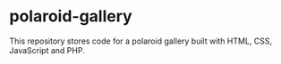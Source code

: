 # polaroid-gallery
This repository stores code for a polaroid gallery built with HTML, CSS, JavaScript and PHP.
